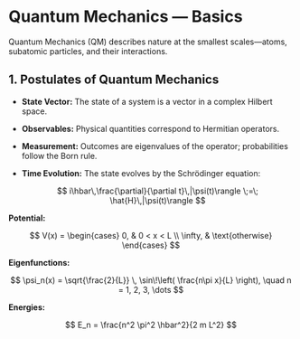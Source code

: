 # Quantum Mechanics — Basics
Quantum Mechanics (QM) describes nature at the smallest scales—atoms, subatomic particles, and their interactions.

## 1. Postulates of Quantum Mechanics
- **State Vector:** The state of a system is a vector in a complex Hilbert space.  
- **Observables:** Physical quantities correspond to Hermitian operators.  
- **Measurement:** Outcomes are eigenvalues of the operator; probabilities follow the Born rule.  
- **Time Evolution:** The state evolves by the Schrödinger equation:
  
  $$
  i\hbar\,\frac{\partial}{\partial t}\,|\psi(t)\rangle \;=\; \hat{H}\,|\psi(t)\rangle
  $$

**Potential:**

$$
V(x) =
\begin{cases}
0, & 0 < x < L \\
\infty, & \text{otherwise}
\end{cases}
$$

**Eigenfunctions:**

$$
\psi_n(x) = \sqrt{\frac{2}{L}} \, \sin\!\left( \frac{n\pi x}{L} \right), \quad n = 1, 2, 3, \dots
$$

**Energies:**

$$
E_n = \frac{n^2 \pi^2 \hbar^2}{2 m L^2}
$$

